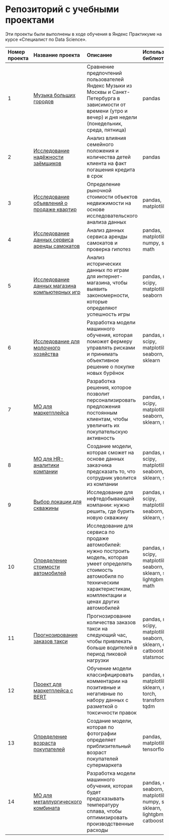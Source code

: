 # Репозиторий с учебными проектами

Эти проекты были выполнены в ходе обучения в Яндекс Практикуме на курсе «Специалист по Data Science».

| Номер проекта      | Название проекта      | Описание               | Используемые библиотеки     |
| :-------------------- | :-------------------- | :--------------------- |:---------------------------|
| 1 | [Музыка больших городов](https://github.com/i-bobrineva/practicum-ds/tree/main/big_cities_music) | Сравнение предпочтений пользователей Яндекс Музыки из Москвы и Санкт-Петербурга в зависимости от времени (утро и вечер) и дня недели (понедельник, среда, пятница) | pandas |
| 2 | [Исследование надёжности заёмщиков](https://github.com/i-bobrineva/practicum-ds/tree/main/reliability_of_customers) | Анализ влияния семейного положения и количества детей клиента на факт погашения кредита в срок | pandas |
| 3 | [Исследование объявлений о продаже квартир](https://github.com/i-bobrineva/practicum-ds/tree/main/apartment_sales) | Определение рыночной стоимости объектов недвижимости на основе исследовательского анализа данных | pandas, matplotlib |
| 4 | [Исследование данных сервиса аренды самокатов](https://github.com/i-bobrineva/practicum-ds/tree/main/scooter_rental_service) | Анализ данных сервиса аренды самокатов и проверка гипотез | pandas, matplotlib, numpy, scipy, math |
| 5 | [Исследование данных магазина компьютерных игр](https://github.com/i-bobrineva/practicum-ds/tree/main/сomputer_game_store) | Анализ исторических данных по играм для интернет-магазина, чтобы выявить закономерности, которые определяют успешность игры | pandas, numpy, scipy, matplotlib, seaborn |
| 6 | [Исследование для молочного хозяйства](https://github.com/i-bobrineva/practicum-ds/tree/main/dairy_farm) | Разработка модели машинного обучения, которая поможет фермеру управлять рисками и принимать объективное решение о покупке новых бурёнок | pandas, numpy, scipy, matplotlib, phik, seaborn, sklearn |
| 7 | [МО для маркетплейса](https://github.com/i-bobrineva/practicum-ds/tree/main/marketplace) | Разработка решения, которое позволит персонализировать предложения постоянным клиентам, чтобы увеличить их покупательскую активность | pandas, numpy, scipy, matplotlib, phik, seaborn, sklearn, shap |
| 8 | [МО для HR-аналитики компании](https://github.com/i-bobrineva/practicum-ds/tree/main/HR_analytics) | Создание модели, которая сможет на основе данных заказчика предсказать то, что сотрудник уволится из компании | pandas, numpy, scipy, matplotlib, phik, seaborn, sklearn, shap |
| 9 | [Выбор локации для скважины](https://github.com/i-bobrineva/practicum-ds/tree/main/oil_extraction_company) | Исследование для нефтедобывающей компании: нужно решить, где бурить новую скважину | pandas, numpy, scipy, matplotlib, phik, seaborn, sklearn, shap |
| 10 | [Определение стоимости автомобилей](https://github.com/i-bobrineva/practicum-ds/tree/main/oil_extraction_company) | Исследование для сервиса по продаже автомобилей: нужно построить модель, которая умеет определять стоимость автомобиля по техническим характеристикам, комплектации и ценах других автомобилей | pandas, numpy, scipy, matplotlib, phik, seaborn, sklearn, shap, lightgbm, time, math |
| 11 | [Прогнозирование заказов такси](https://github.com/i-bobrineva/practicum-ds/tree/main/taxi_orders) | Прогнозирование количества заказов такси на следующий час, чтобы привлекать больше водителей в период пиковой нагрузки | pandas, numpy, scipy, matplotlib, phik, seaborn, sklearn, os, catboost, statsmodels |
| 12 | [Проект для маркетплейса c BERT](https://github.com/i-bobrineva/practicum-ds/tree/main/nlp_for_marketplace) | Обучение модели классифицировать комментарии на позитивные и негативные по набору данных с разметкой о токсичности правок | pandas, numpy, matplotlib, sklearn, nltk, re, torch, transformers, tqdm |
| 13 | [Определение возраста покупателей](https://github.com/i-bobrineva/practicum-ds/tree/main/cv) | Создание модели, которая по фотографии определяет приблизительный возраст покупателей супермаркета | pandas, matplotlib, tensorflow |
| 14 | [МО для металлургического комбината](https://github.com/i-bobrineva/practicum-ds/tree/main/industry) | Разработка модели машинного обучения, которая будет предсказывать температуру сплава, чтобы оптимизировать производственные расходы | pandas, os, seaborn, matplotlib, numpy, shap, sklearn, lightgbm, catboost |
